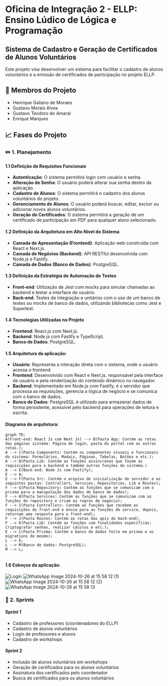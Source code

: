 # Oficina de Integração 2 - ELLP: Ensino Lúdico de Lógica e Programação

## Sistema de Cadastro e Geração de Certificados de Alunos Voluntários

Este projeto visa desenvolver um sistema para facilitar o cadastro de alunos voluntários e a emissão de certificados de participação no projeto ELLP. 

## 🤝 Membros do Projeto
- Henrique Galiano de Moraes
- Gustavo Morais Alves
- Gustavo Teodoro do Amaral
- Enrique Marques

## 📈 Fases do Projeto

### ✏️ 1. Planejamento

#### 1.1 Definição de Requisitos Funcionais
- **Autenticação**: O sistema permitirá login com usuário e senha.
- **Alteração de Senha**: O usuário poderá alterar sua senha dentro da aplicação.
- **Cadastro de Alunos**: O sistema permitirá o cadastro dos alunos voluntários do projeto.
- **Gerenciamento de Alunos**: O usuário poderá buscar, editar, excluir ou adicionar novos alunos voluntários.
- **Geração de Certificados**: O sistema permitirá a geração de um certificado de participação em PDF para qualquer aluno selecionado.

#### 1.2 Definição da Arquitetura em Alto Nível do Sistema
- **Camada de Apresentação (Frontend)**: Aplicação web construída com React e Next.js.
- **Camada de Negócios (Backend)**: API RESTful desenvolvida com Node.js e Fastify.
- **Camada de Dados (Banco de Dados)**: PostgreSQL.

#### 1.3 Definição da Estratégia de Automação de Testes
- **Front-end**: Utilização de Jest com mocks para simular chamadas ao backend e testar a interface de usuário.
- **Back-end**: Testes de integração e unitários com o uso de um banco de testes ou mocks de banco de dados, utilizando bibliotecas como Jest e Supertest.

#### 1.4 Tecnologias Utilizadas no Projeto
- **Frontend**: React.js com Next.js.
- **Backend**: Node.js com Fastify e TypeScript.
- **Banco de Dados**: PostgreSQL.

#### 1.5 Arquitetura da aplicação:
- **Usuário**: Representa a interação direta com o sistema, onde o usuário acessa o frontend.
- **Frontend**: Desenvolvido com React e Next.js, responsável pela interface de usuário e pela renderização do conteúdo dinâmico no navegador.
- **Backend**: Implementado em Node.js com Fastify, é o servidor que processa as requisições, gerencia a lógica de negócio e se comunica com o banco de dados.
- **Banco de Dados**: PostgreSQL é utilizado para armazenar dados de forma persistente, acessível pelo backend para operações de leitura e escrita.

#### Diagrama de arquitetura:
```mermaid
graph TD;
A(Front-end: React Js com Next Js) --> B(Pasta App: Contém as rotas das páginas sistema: Página de login, pasta do portal com as outras rotas.);
A --> C(Pasta Components: Contém os componentes visuais e funcionais do sistema: Formulários, Modais, Páginas, Tabelas, Botões e etc.);
A --> D(Pasta Lib: Contém as funções assíncronas que fazem as requisições para o backend e também outras funções do sistema.)
A --> E(Back-end: Node Js com Fastify);
E --> A;
E --> F(Pasta Src: Contém o arquivo de inicialização do servidor e as seguintes pastas: Controllers, Services, Repositories, Lib e Routes);
F --> G(Pasta Repository: Contém as funções que se comunicam com o prisma para a manipulação dos dados do banco de dados);
F --> H(Pasta Services: Contém as funções que se comunicam com as funções do repository e criam as regras de negócio);
F --> I(Pasta Controllers: Contém as funções que recebem as requisições do front-end e envia para as funções de service, depois, retornam uma resposta para o front-end);
F --> J(Pasta Routes: Contém as rotas das apis do back-end);
F --> K(Pasta Lib: Contém as funções com finalidades específicas: Criptografar senhas, realizar cáculos e etc.);
E --> L(Pasta Prisma: Contém o banco de dados feito em prisma e as migrations do mesmo);
L --> E;
L --> M(Banco de dados: PostgreSQL);
M --> L;
    
```

#### 1.6 Esboços da aplicação:
![Login](https://github.com/user-attachments/assets/0354f7d7-a5e9-4f58-8d80-879378958ff6)
![WhatsApp Image 2024-10-26 at 15 58 12 (1)](https://github.com/user-attachments/assets/8fe67b86-7c01-4ab3-ad1b-d218ae8491b4)
![WhatsApp Image 2024-10-26 at 15 58 12 (2)](https://github.com/user-attachments/assets/995f2a85-b67e-4aff-b061-22d5105ec1ba)
![WhatsApp Image 2024-10-26 at 15 58 13](https://github.com/user-attachments/assets/07dbb755-7ade-44c1-88d8-3af233c93c27)  

### 🚀 2. Sprints
#### Sprint 1
- Cadastro de professores (coordenadores do ELLP)
- Cadastro de alunos voluntários
- Login de professores e alunos
- Cadastro de workshops

#### Sprint 2
- Inclusão de alunos voluntários em workshops
- Geração de certificados para os alunos voluntários
- Assinatura dos certificados pelo coordenador
- Busca de certificados para os alunos voluntários
